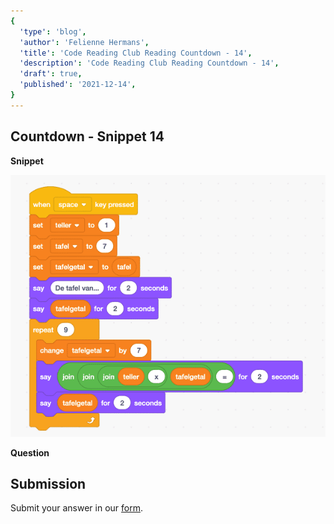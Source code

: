 ```yaml
---
{
  'type': 'blog',
  'author': 'Felienne Hermans',
  'title': 'Code Reading Club Reading Countdown - 14',
  'description': 'Code Reading Club Reading Countdown - 14',
  'draft': true,
  'published': '2021-12-14',
}
---
```


## Countdown - Snippet 14

**Snippet**

![CRCRC-14](/images/articles/CRCRC-14.png)

**Question**

## Submission

Submit your answer in our [form](https://forms.gle/241ak21gMu1fRada6).
